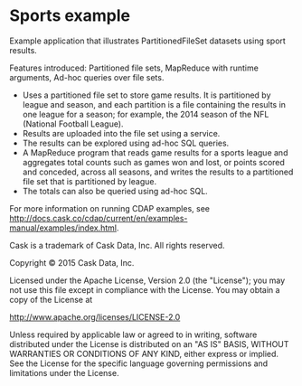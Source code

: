 # Sports example

Example application that illustrates PartitionedFileSet datasets using sport results.

Features introduced: Partitioned file sets, MapReduce with runtime arguments, Ad-hoc queries over file sets.

- Uses a partitioned file set to store game results. It is partitioned by league and season, and each partition
  is a file containing the results in one league for a season; for example, the 2014 season of the NFL
  (National Football League).
- Results are uploaded into the file set using a service.
- The results can be explored using ad-hoc SQL queries.
- A MapReduce program that reads game results for a sports league and
  aggregates total counts such as games won and lost, or points scored and conceded, across all
  seasons, and writes the results to a partitioned file set that is partitioned by league.
- The totals can also be queried using ad-hoc SQL.

For more information on running CDAP examples, see
http://docs.cask.co/cdap/current/en/examples-manual/examples/index.html.

Cask is a trademark of Cask Data, Inc. All rights reserved.

Copyright © 2015 Cask Data, Inc.

Licensed under the Apache License, Version 2.0 (the "License"); you may not use this file
except in compliance with the License. You may obtain a copy of the License at

  http://www.apache.org/licenses/LICENSE-2.0

Unless required by applicable law or agreed to in writing, software distributed under the
License is distributed on an "AS IS" BASIS, WITHOUT WARRANTIES OR CONDITIONS OF ANY KIND,
either express or implied. See the License for the specific language governing permissions
and limitations under the License.
